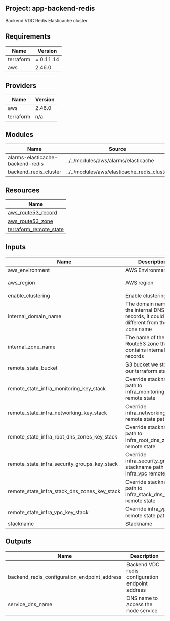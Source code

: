 ## Project: app-backend-redis

Backend VDC Redis Elasticache cluster

## Requirements

| Name | Version |
|------|---------|
| terraform | = 0.11.14 |
| aws | 2.46.0 |

## Providers

| Name | Version |
|------|---------|
| aws | 2.46.0 |
| terraform | n/a |

## Modules

| Name | Source | Version |
|------|--------|---------|
| alarms-elasticache-backend-redis | ../../modules/aws/alarms/elasticache |  |
| backend_redis_cluster | ../../modules/aws/elasticache_redis_cluster |  |

## Resources

| Name |
|------|
| [aws_route53_record](https://registry.terraform.io/providers/hashicorp/aws/2.46.0/docs/resources/route53_record) |
| [aws_route53_zone](https://registry.terraform.io/providers/hashicorp/aws/2.46.0/docs/data-sources/route53_zone) |
| [terraform_remote_state](https://registry.terraform.io/providers/hashicorp/terraform/latest/docs/data-sources/remote_state) |

## Inputs

| Name | Description | Type | Default | Required |
|------|-------------|------|---------|:--------:|
| aws\_environment | AWS Environment | `string` | n/a | yes |
| aws\_region | AWS region | `string` | `"eu-west-1"` | no |
| enable\_clustering | Enable clustering | `string` | `false` | no |
| internal\_domain\_name | The domain name of the internal DNS records, it could be different from the zone name | `string` | n/a | yes |
| internal\_zone\_name | The name of the Route53 zone that contains internal records | `string` | n/a | yes |
| remote\_state\_bucket | S3 bucket we store our terraform state in | `string` | n/a | yes |
| remote\_state\_infra\_monitoring\_key\_stack | Override stackname path to infra\_monitoring remote state | `string` | `""` | no |
| remote\_state\_infra\_networking\_key\_stack | Override infra\_networking remote state path | `string` | `""` | no |
| remote\_state\_infra\_root\_dns\_zones\_key\_stack | Override stackname path to infra\_root\_dns\_zones remote state | `string` | `""` | no |
| remote\_state\_infra\_security\_groups\_key\_stack | Override infra\_security\_groups stackname path to infra\_vpc remote state | `string` | `""` | no |
| remote\_state\_infra\_stack\_dns\_zones\_key\_stack | Override stackname path to infra\_stack\_dns\_zones remote state | `string` | `""` | no |
| remote\_state\_infra\_vpc\_key\_stack | Override infra\_vpc remote state path | `string` | `""` | no |
| stackname | Stackname | `string` | n/a | yes |

## Outputs

| Name | Description |
|------|-------------|
| backend\_redis\_configuration\_endpoint\_address | Backend VDC redis configuration endpoint address |
| service\_dns\_name | DNS name to access the node service |
